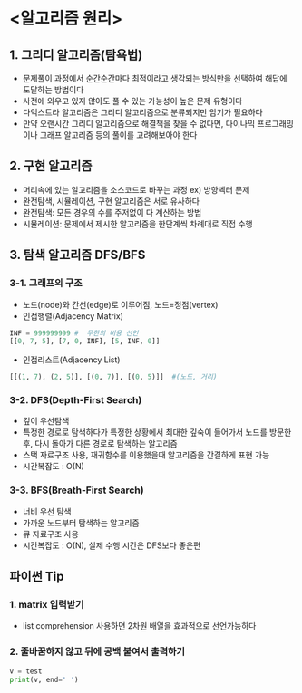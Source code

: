 # <알고리즘 원리>  
## 1. 그리디 알고리즘(탐욕법)   
- 문제풀이 과정에서 순간순간마다 최적이라고 생각되는 방식만을 선택하여 해답에 도달하는 방법이다  
- 사전에 외우고 있지 않아도 풀 수 있는 가능성이 높은 문제 유형이다
- 다익스트라 알고리즘은 그리디 알고리즘으로 분류되지만 암기가 필요하다 
- 만약 오랜시간 그리디 알고리즘으로 해결책을 찾을 수 없다면, 다이나믹 프로그래밍이나 그래프 알고리즘 등의 풀이를 고려해보아야 한다  

## 2. 구현 알고리즘  
- 머리속에 있는 알고리즘을 소스코드로 바꾸는 과정 
ex) 방향벡터 문제
- 완전탐색, 시뮬레이션, 구현 알고리즘은 서로 유사하다
- 완전탐색: 모든 경우의 수를 주저없이 다 계산하는 방법  
- 시뮬레이션: 문제에서 제시한 알고리즘을 한단계씩 차례대로 직접 수행

## 3. 탐색 알고리즘 DFS/BFS  
### 3-1. 그래프의 구조  
- 노드(node)와 간선(edge)로 이루어짐, 노드=정점(vertex)
- 인접행렬(Adjacency Matrix)  
```python
INF = 999999999 #  무한의 비용 선언
[[0, 7, 5], [7, 0, INF], [5, INF, 0]]
```
- 인접리스트(Adjacency List)  
```python
[[(1, 7), (2, 5)], [(0, 7)], [(0, 5)]]  #(노드, 거리)
```
### 3-2. DFS(Depth-First Search)  
- 깊이 우선탐색  
- 특정한 경로로 탐색하다가 특정한 상황에서 최대한 깊숙이 들어가서 노드를 방문한 후, 다시 돌아가 다른 경로로 탐색하는 알고리즘  
- 스택 자료구조 사용, 재귀함수를 이용했을때 알고리즘을 간결하게 표현 가능  
- 시간복잡도 : O(N)  

### 3-3. BFS(Breath-First Search)  
- 너비 우선 탐색  
- 가까운 노드부터 탐색하는 알고리즘  
- 큐 자료구조 사용  
- 시간복잡도 : O(N), 실제 수행 시간은 DFS보다 좋은편

## 파이썬 Tip  
### 1. matrix 입력받기  
- list comprehension 사용하면 2차원 배열을 효과적으로 선언가능하다  
### 2. 줄바꿈하지 않고 뒤에 공백 붙여서 출력하기  
```python
v = test
print(v, end=' ')
```
